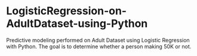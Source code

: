 # LogisticRegression-on-AdultDataset-using-Python
Predictive modeling performed on Adult Dataset using Logistic Regression with Python.
The goal is to determine whether a person making 50K or not.

